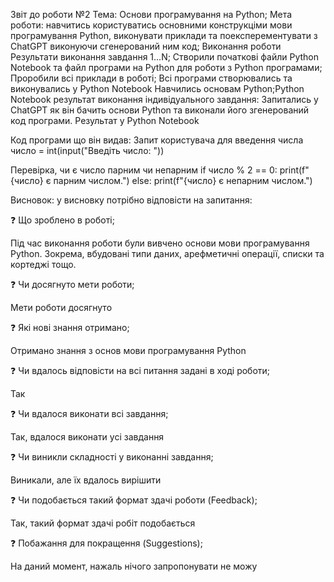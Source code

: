 Звіт до роботи №2
Тема: Основи програмування на Python;
Мета роботи: навчитись користуватись основними конструкціми мови програмування Python, виконувати приклади та поексперементувати з ChatGPT виконуючи сгенерований ним код;
Виконання роботи
Результати виконання завдання 1...N;
Створили початкові файли Python Notebook та файл програми на Python для роботи з Python програмами;
Проробили всі приклади в роботі;
Всі програми створювались та виконувались у Python Notebook
Навчились основам Python;Python Notebook
результат виконання індивідуального завдання:
Запитались у ChatGPT як він бачить основи Python та виконали його згенерований код програми. Результат у Python Notebook

Код програми що він видав:
Запит користувача для введення числа
число = int(input("Введіть число: "))

Перевірка, чи є число парним чи непарним
if число % 2 == 0: print(f"{число} є парним числом.") else: print(f"{число} є непарним числом.")

Висновок:
у висновку потрібно відповісти на запитання:

❓ Що зроблено в роботі;

Під час виконання роботи були вивчено основи мови програмування Python. Зокрема, вбудовані типи даних, арефметичні операції, списки та кортеджі тощо.

❓ Чи досягнуто мети роботи;

Мети роботи досягнуто

❓ Які нові знання отримано;

Отримано знання з основ мови програмування Python

❓ Чи вдалось відповісти на всі питання задані в ході роботи;

Так

❓ Чи вдалося виконати всі завдання;

Так, вдалося виконати усі завдання

❓ Чи виникли складності у виконанні завдання;

Виникали, але їх вдалось вирішити

❓ Чи подобається такий формат здачі роботи (Feedback);

Так, такий формат здачі робіт подобається

❓ Побажання для покращення (Suggestions);

На даний момент, нажаль нічого запропонувати не можу